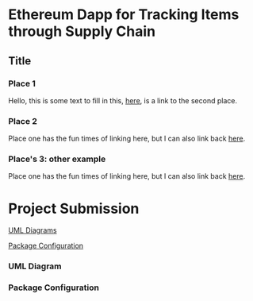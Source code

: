 # Ethereum Dapp for Tracking Items through Supply Chain

## Title

### Place 1

Hello, this is some text to fill in this, [here](#place-2), is a link to the second place.

### Place 2

Place one has the fun times of linking here, but I can also link back [here](#place-1).

### Place's 3: other example

Place one has the fun times of linking here, but I can also link back [here](#places-3-other-example).

# Project Submission
[UML Diagrams](#uml-diagram)

[Package Configuration](#package-configuration)


### UML Diagram



### Package Configuration

